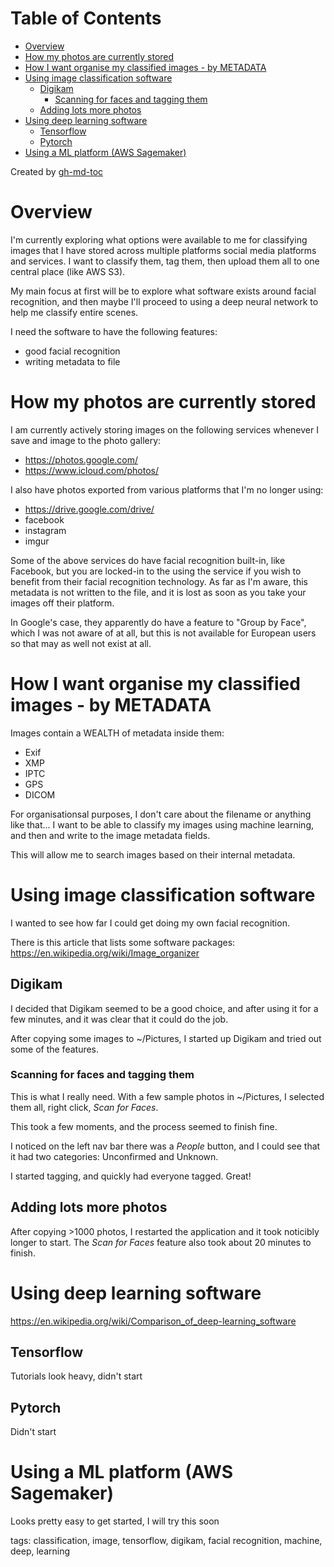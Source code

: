
Table of Contents
=================

   * [Overview](#overview)
   * [How my photos are currently stored](#how-my-photos-are-currently-stored)
   * [How I want organise my classified images - by METADATA](#how-i-want-organise-my-classified-images---by-metadata)
   * [Using image classification software](#using-image-classification-software)
      * [Digikam](#digikam)
         * [Scanning for faces and tagging them](#scanning-for-faces-and-tagging-them)
      * [Adding lots more photos](#adding-lots-more-photos)
   * [Using deep learning software](#using-deep-learning-software)
      * [Tensorflow](#tensorflow)
      * [Pytorch](#pytorch)
   * [Using a ML platform (AWS Sagemaker)](#using-a-ml-platform-aws-sagemaker)

Created by [gh-md-toc](https://github.com/ekalinin/github-markdown-toc)



# Overview

I'm currently exploring what options were available to me for classifying images
that I have stored across multiple platforms social media platforms and
services. I want to classify them, tag them, then upload them all to one central
place (like AWS S3).

My main focus at first will be to explore what software exists around facial
recognition, and then maybe I'll proceed to using a deep neural network to
help me classify entire scenes.

I need the software to have the following features:
- good facial recognition
- writing metadata to file

# How my photos are currently stored

I am currently actively storing images on the following services whenever I save
and image to the photo gallery:
- https://photos.google.com/
- https://www.icloud.com/photos/ 

I also have photos exported from various platforms that I'm no longer using:
- https://drive.google.com/drive/
- facebook
- instagram
- imgur

Some of the above services do have facial recognition built-in, like Facebook,
but you are locked-in to the using the service if you wish to benefit from their
facial recognition technology. As far as I'm aware, this metadata is not written
to the file, and it is lost as soon as you take your images off their platform.

In Google's case, they apparently do have a feature to "Group by Face", which I
was not aware of at all, but this is not available for European users so that
may as well not exist at all.

# How I want organise my classified images - by METADATA

Images contain a WEALTH of metadata inside them:

- Exif
- XMP
- IPTC
- GPS
- DICOM

For organisationsal purposes, I don't care about the filename or anything like
that... I want to be able to classify my images using machine learning, and then
and write to the image metadata fields.

This will allow me to search images based on their internal metadata.

# Using image classification software

I wanted to see how far I could get doing my own facial recognition.

There is this article that lists some software packages:
https://en.wikipedia.org/wiki/Image_organizer

## Digikam

I decided that Digikam seemed to be a good choice, and after using it for a few
minutes, and it was clear that it could do the job.

After copying some images to ~/Pictures, I started up Digikam and tried out some
of the features.

### Scanning for faces and tagging them

This is what I really need. With a few sample photos in ~/Pictures, I selected
them all, right click, _Scan for Faces_.

This took a few moments, and the process seemed to finish fine.

I noticed on the left nav bar there was a _People_ button, and I could see
that it had two categories: Unconfirmed and Unknown.

I started tagging, and quickly had everyone tagged. Great!

## Adding lots more photos

After copying >1000 photos, I restarted the application and it took noticibly
longer to start. The _Scan for Faces_ feature also took about 20 minutes to
finish.

# Using deep learning software

https://en.wikipedia.org/wiki/Comparison_of_deep-learning_software

## Tensorflow

Tutorials look heavy, didn't start

## Pytorch

Didn't start

# Using a ML platform (AWS Sagemaker)

Looks pretty easy to get started, I will try this soon


tags: classification, image, tensorflow, digikam, facial recognition, machine, deep, learning